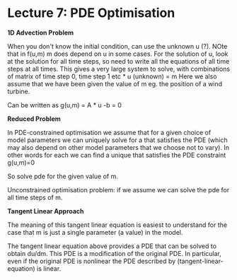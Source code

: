 # Lecture 7: PDE Optimisation



**1D Advection Problem**

When you don't know the initial condition, can use the unknown u (?). NOte that in f(u,m) m does depend on u in some cases.
For the solution of u, look at the solution for all time steps, so need to write all the equations of all time steps at all times.
This gives a very large system to solve, with combinations of matrix of time step 0, time step 1 etc * u (unknown) = m
Here we also assume that we have been given the value of m eg. the position of a wind turbine.


Can be written as g(u,m) = A * u -b = 0

**Reduced Problem**

In PDE-constrained optimisation we assume that for a given choice of model parameters  we can uniquely solve for a  that satisfies the PDE (which may also depend on other model parameters that we choose not to vary). 
In other words for each  we can find a unique  that satisfies the PDE constraint g(u,m)=0

So solve pde for the given value of m.

Unconstrained optimisation problem: if we assume we can solve the pde for all time steps of m.

**Tangent Linear Approach**

The meaning of this tangent linear equation is easiest to understand for the case that m is just a single parameter (a value) in the model.

The tangent linear equation above provides a PDE that can be solved to obtain du/dm. This PDE is a modification of the original PDE. In particular, even if the original PDE is nonlinear the PDE described by (tangent-linear-equation) is linear.


